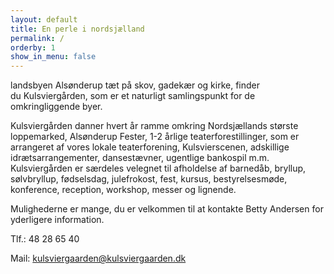 ```yaml
---
layout: default
title: En perle i nordsjælland
permalink: /
orderby: 1
show_in_menu: false
---
```



landsbyen Alsønderup tæt på skov, gadekær og kirke, finder du Kulsviergården, som er et naturligt samlingspunkt for de omkringliggende byer.

Kulsviergården danner hvert år ramme omkring Nordsjællands største loppemarked, Alsønderup Fester, 1-2 årlige teaterforestillinger, som er arrangeret af vores lokale teaterforening, Kulsvierscenen, adskillige idrætsarrangementer, dansestævner, ugentlige bankospil m.m.
Kulsviergården er særdeles velegnet til afholdelse af barnedåb, bryllup, sølvbryllup, fødselsdag, julefrokost, fest, kursus, bestyrelsesmøde, konference, reception, workshop, messer og lignende. 

Mulighederne er mange, du er velkommen til at kontakte Betty Andersen for yderligere information.

Tlf.: 48 28 65 40 

Mail: kulsviergaarden@kulsviergaarden.dk